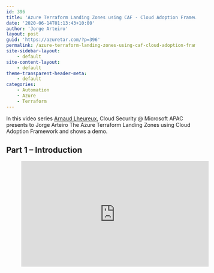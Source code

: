 ```yaml
---
id: 396
title: 'Azure Terraform Landing Zones using CAF - Cloud Adoption Framework Video Series'
date: '2020-06-14T01:13:43+10:00'
author: 'Jorge Arteiro'
layout: post
guid: 'https://azuretar.com/?p=396'
permalink: /azure-terraform-landing-zones-using-caf-cloud-adoption-framework/
site-sidebar-layout:
    - default
site-content-layout:
    - default
theme-transparent-header-meta:
    - default
categories:
    - Automation
    - Azure
    - Terraform
---
```


In this video series [Arnaud Lheureux](http://aka.ms/arnaud), Cloud Security @ Microsoft APAC presents to Jorge Arteiro The Azure Terraform Landing Zones using Cloud Adoption Framework and shows a demo.

## Part 1 – Introduction

<figure class="wp-block-embed-youtube alignleft wp-block-embed is-type-video is-provider-youtube wp-embed-aspect-16-9 wp-has-aspect-ratio"><div class="wp-block-embed__wrapper"><div class="ast-oembed-container " style="height: 100%;"><iframe allow="accelerometer; autoplay; clipboard-write; encrypted-media; gyroscope; picture-in-picture; web-share" allowfullscreen="" frameborder="0" height="281" loading="lazy" referrerpolicy="strict-origin-when-cross-origin" src="https://www.youtube.com/embed/9xheVSuvJC8?feature=oembed" title="Azure Terraform Landing Zones  using CAF - Cloud Adoption Framework Part 1 - Introduction" width="500"></iframe></div></div></figure>In this video Arnaud introduces the [Microsoft Cloud Adoption Framework for Azure](https://docs.microsoft.com/en-us/azure/cloud-adoption-framework/) and how to use Terraform to build your landing zones, using the CAF.

## Part 2 – DevOps – Hands-On Demo

<figure class="wp-block-embed-youtube alignleft wp-block-embed is-type-video is-provider-youtube wp-embed-aspect-16-9 wp-has-aspect-ratio"><div class="wp-block-embed__wrapper"><div class="ast-oembed-container " style="height: 100%;"><iframe allow="accelerometer; autoplay; clipboard-write; encrypted-media; gyroscope; picture-in-picture; web-share" allowfullscreen="" frameborder="0" height="281" loading="lazy" referrerpolicy="strict-origin-when-cross-origin" src="https://www.youtube.com/embed/iVdIh_HjTYg?feature=oembed" title="Azure Terraform Landing Zones  using CAF - Cloud Adoption Framework Part 2 - DevOps" width="500"></iframe></div></div></figure>The second part is a hands-on demo, using Visual Studio Code to deploy infrastructure as code on Azure, with Terraform landzones.

Learn More on [Microsoft documentation](https://docs.microsoft.com/en-us/azure/cloud-adoption-framework/ready/landing-zone/terraform-landing-zone).

#### **Follow us on Twitter**

[@azuretar](https://twitter.com/azuretar) [@ArnaudLheureux](https://twitter.com/arnaudlheureux) [@jorgearteiro](https://twitter.com/jorgearteiro)

Subscribe the [Azuretar YouTube Channel](https://www.youtube.com/channel/UC3FS96NUdoR3DwkaDwiLdRw)